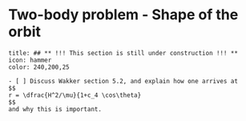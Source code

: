 # Two-body problem - Shape of the orbit
<!-- Wakker 5.2 -->
```ad-note
title: ## ** !!! This section is still under construction !!! **
icon: hammer
color: 240,200,25

- [ ] Discuss Wakker section 5.2, and explain how one arrives at
$$
r = \dfrac{H^2/\mu}{1+c_4 \cos\theta}
$$
and why this is important.
```